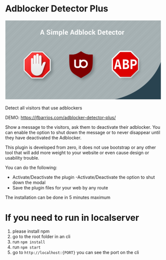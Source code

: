 # Adblocker Detector Plus

![Screenshot](plugin.jpg)

Detect all visitors that use adblockers 

DEMO: https://jfbarrios.com/adblocker-detector-plus/

Show a message to the visitors, ask them to deactivate their adblocker. 
You can enable the option to shut down the message or to never disappear until they have deactivated the Adblocker. 

This plugin is developed from zero, it does not use bootstrap or any other tool that will add more weight to your website or even cause design or usability trouble. 

You can do the following: 

- Activate/Deactivate the plugin
-Activate/Deactivate the option to shut down the modal
- Save the plugin files for your web by any route 
 
 The installation can be done in 5 minutes maximum 
 

# If you need to run in localserver

1. please install npm
2. go to the root folder in an cli
3. run `npm install`
4. run `npm start`
5. go to `http://localhost:{PORT}` you can see the port on the cli 
 
